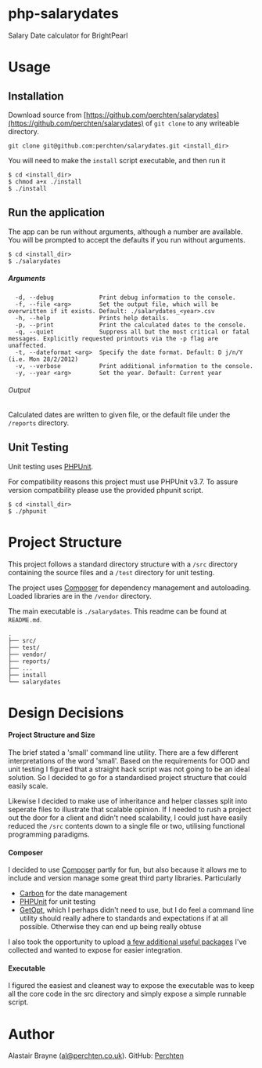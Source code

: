 php-salarydates
===============

Salary Date calculator for BrightPearl

# Usage

## Installation

Download source from [https://github.com/perchten/salarydates](https://github.com/perchten/salarydates) of `git clone` to any writeable directory.

	git clone git@github.com:perchten/salarydates.git <install_dir>

You will need to make the `install` script executable, and then run it

    $ cd <install_dir>
    $ chmod a+x ./install
    $ ./install
    

## Run the application

The app can be run without arguments, although a number are available. You will be prompted to accept the defaults if you run without arguments.

    $ cd <install_dir>
    $ ./salarydates

##### Arguments

	  -d, --debug             Print debug information to the console.
	  -f, --file <arg>        Set the output file, which will be overwritten if it exists. Default: ./salarydates_<year>.csv
	  -h, --help              Prints help details.
	  -p, --print             Print the calculated dates to the console.
	  -q, --quiet             Suppress all but the most critical or fatal messages. Explicitly requested printouts via the -p flag are unaffected.
	  -t, --dateformat <arg>  Specify the date format. Default: D j/n/Y (i.e. Mon 28/2/2012)
	  -v, --verbose           Print additional information to the console.
	  -y, --year <arg>        Set the year. Default: Current year

###### Output

Calculated dates are written to given file, or the default file under the `/reports` directory.

## Unit Testing

Unit testing uses [PHPUnit](http://phpunit.de/).

For compatibility reasons this project must use PHPUnit v3.7. To assure version compatibility please use the provided phpunit script.

	$ cd <install_dir>
	$ ./phpunit
	
# Project Structure

This project follows a standard directory structure with a `/src` directory containing the source files and a `/test` directory for unit testing.

The project uses [Composer](https://getcomposer.org/) for dependency management and autoloading. Loaded libraries are in the `/vendor` directory.

The main executable is `./salarydates`. This readme can be found at `README.md`.

	.
	├── src/
	├── test/
	├── vendor/
	├── reports/
	├── ...
	├── install
	└── salarydates
	
# Design Decisions

#### Project Structure and Size

The brief stated a 'small' command line utility. There are a few different interpretations of the word 'small'. Based on the requirements for OOD and unit testing I figured that a straight hack script was not going to be an ideal solution. So I decided to go for a standardised project structure that could easily scale. 

Likewise I decided to make use of inheritance and helper classes split into seperate files to illustrate that scalable opinion. If I needed to rush a project out the door for a client and didn't need scalability, I could just have easily reduced the `/src` contents down to a single file or two, utilising functional programming paradigms.

#### Composer

I decided to use [Composer](https://getcomposer.org/) partly for fun, but also because it allows me to include and version manage some great third party libraries. Particularly 
* [Carbon](https://packagist.org/packages/nesbot/carbon) for the date management 
* [PHPUnit](https://packagist.org/packages/phpunit/phpunit) for unit testing
* [GetOpt](https://packagist.org/packages/ulrichsg/getopt-php), which I perhaps didn't need to use, but I do feel a command line utility should really adhere to standards and expectations if at all possible. Otherwise they can end up being really obtuse

I also took the opportunity to upload [a few additional useful packages](https://packagist.org/packages/perchten/) I've collected and wanted to expose for easier integration.

#### Executable

I figured the easiest and cleanest way to expose the executable was to keep all the core code in the src directory and simply expose a simple runnable script. 
 
	
# Author

Alastair Brayne ([al@perchten.co.uk](mailt:al@perchten.co.uk)). GitHub: [Perchten](https://github.com/perchten)


